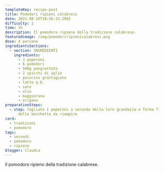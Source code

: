 ```yaml
---
templateKey: recipe-post
title: Pomodori ripieni calabresi
date: 2021-08-26T10:56:33.296Z
difficulty: 2
time: 1h
description: Il pomodoro ripieno della tradizione calabrese.
featuredimage: /img/pomodoriripienicalabresi.png
dose: 4 persone
ingredientsSections:
  - section: INGREDIENTI
    ingredients:
      - 3 peperoni
      - 6 pomodori
      - 500g pangrattato
      - 2 spicchi di aglio
      - pecorino grattugiato
      - latte q.b.
      - sale
      - olio
      - maggiorana
      - origano
preparationSteps:
  - step: Tagliate i peperoni a seconda della loro grandezza e forma fino a creare
      delle barchette da riempire
card:
  - tradizioni
  - pomodoro
tags:
  - secondi
  - pomodoro
  - ripieno
blogger: Claudia
---
```

Il pomodoro ripieno della tradizione calabrese.